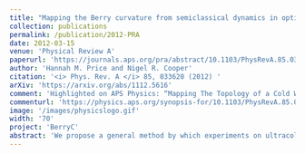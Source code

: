 ```yaml
---
title: "Mapping the Berry curvature from semiclassical dynamics in optical lattices"
collection: publications
permalink: /publication/2012-PRA
date: 2012-03-15
venue: 'Physical Review A'
paperurl: 'https://journals.aps.org/pra/abstract/10.1103/PhysRevA.85.033620'
author: 'Hannah M. Price and Nigel R. Cooper'
citation: '<i> Phys. Rev. A </i> 85, 033620 (2012) '
arXiv: 'https://arxiv.org/abs/1112.5616'
comment: 'Highlighted on APS Physics: “Mapping The Topology of a Cold World” '
commenturl: 'https://physics.aps.org/synopsis-for/10.1103/PhysRevA.85.033620'
image: '/images/physicslogo.gif'
width: '70'
project: 'BerryC'
abstract: 'We propose a general method by which experiments on ultracold gases can be used to determine the topological properties of the energy bands of optical lattices, as represented by the map of the Berry curvature across the Brillouin zone. The Berry curvature modifies the semiclassical dynamics and hence the trajectory of a wave packet undergoing Bloch oscillations. However, in two dimensions these trajectories may be complicated Lissajous-like figures, making it difficult to extract the effects of Berry curvature in general. We propose how this can be done using a “time-reversal” protocol. This compares the velocity of a wave packet under positive and negative external force, and allows a clean measurement of the Berry curvature over the Brillouin zone. We discuss how this protocol may be implemented and explore the semiclassical dynamics for three specific systems: the asymmetric hexagonal lattice and two “optical flux” lattices in which the Chern number is nonzero. Finally, we discuss general experimental considerations for observing Berry curvature effects in ultracold gases.'
---
```

